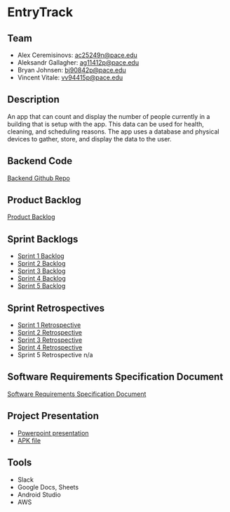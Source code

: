 # EntryTrack
## Team
* Alex Ceremisinovs: ac25249n@pace.edu
* Aleksandr Gallagher: ag11412p@pace.edu
* Bryan Johnsen: bj90842p@pace.edu
* Vincent Vitale: vv94415p@pace.edu

## Description
An app that can count and display the number of people currently in a building that is setup with the app. This data can be used for health, cleaning, and scheduling reasons. The app uses a database and physical devices to gather, store, and display the data to the user.

## Backend Code
[Backend Github Repo](https://github.com/WhiteTitanX/CS389_Final_Project_Backend)

## Product Backlog
[Product Backlog](https://docs.google.com/spreadsheets/d/1XMmwbVlVh8gB1OpuBe0HGFY8i2yRfqk7um02B8QV3A8)

## Sprint Backlogs
* [Sprint 1 Backlog](https://docs.google.com/spreadsheets/d/1UFMyBTWVFz19M2qRT8_pgKyjtPeExbCd_51YA53oZos/edit#gid=0)
* [Sprint 2 Backlog](https://docs.google.com/spreadsheets/d/1UFMyBTWVFz19M2qRT8_pgKyjtPeExbCd_51YA53oZos/edit#gid=1110647147)
* [Sprint 3 Backlog](https://docs.google.com/spreadsheets/d/1UFMyBTWVFz19M2qRT8_pgKyjtPeExbCd_51YA53oZos/edit#gid=679260278)
* [Sprint 4 Backlog](https://docs.google.com/spreadsheets/d/1UFMyBTWVFz19M2qRT8_pgKyjtPeExbCd_51YA53oZos/edit#gid=1367975171)
* [Sprint 5 Backlog](https://docs.google.com/spreadsheets/d/1UFMyBTWVFz19M2qRT8_pgKyjtPeExbCd_51YA53oZos/edit#gid=1677551258)

## Sprint Retrospectives
* [Sprint 1 Retrospective](https://docs.google.com/document/d/1Vh0P9lstI7sZ2NXvhbWPca5nM-FRonA6wD22GNVJy2o/edit)
* [Sprint 2 Retrospective](https://docs.google.com/document/d/1UmDSfwCmIA3K1f4C-oT9rJ2TPkaKlqOn9NNIMctv8lM/edit)
* [Sprint 3 Retrospective](https://docs.google.com/document/d/1Ngnm6giP0OtAK10Iin1rYBJH4DIYMgqE9OOGdSVkYEg/edit?usp=sharing)
* [Sprint 4 Retrospective](https://docs.google.com/document/d/1JMerlb7eA5Iw2gXWvGhPRXNDMzoIDpBvXvUDLaGdYL8/edit)
* Sprint 5 Retrospective n/a

## Software Requirements Specification Document
[Software Requirements Specification Document](https://docs.google.com/document/d/1a27pMgVQ1oVaV9c7KbvthAQ4nC_OZsvShyfhnUAnb-U/)

## Project Presentation
* [Powerpoint presentation](https://www.canva.com/design/DAEOXXQzOuA/ZR5qB82FNZfVlrFU8ysFgQ/view)
* [APK file](https://drive.google.com/file/d/1W3aNf4AGAhMT5xAU4dG0zJJ9bwEFQyys/view?usp=sharing)

## Tools
* Slack
* Google Docs, Sheets
* Android Studio
* AWS
